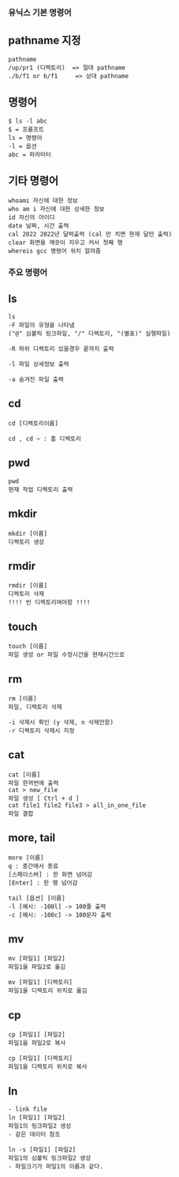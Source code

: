 ### 유닉스 기본 명령어

## pathname 지정
```
pathname
/up/pr1 (디렉토리)  => 절대 pathname
./b/f1 or b/f1     => 상대 pathname
```

## 명령어
```
$ ls -l abc
$ = 프롬프트
ls = 명령어
-l = 옵션
abc = 파라미터
```

## 기타 명령어
```
whoami 자신에 대한 정보
who am i 자신에 대한 상세한 정보
id 자신의 아이디
date 날짜, 시간 출력
cal 2022 2022년 달력출력 (cal 만 치면 현재 달만 출력)
clear 화면을 깨끗이 지우고 커서 첫째 행
whereis gcc 명령어 위치 알려줌
```

### 주요 명령어

## ls
```
ls 
-F 파일의 유형을 나타냄
("@" 심볼릭 링크파일, "/" 디렉토리, "(별표)" 실행파일)

-R 하위 디렉토리 있을경우 끝까지 출력

-l 파일 상세정보 출력

-a 숨겨진 파일 출력
```

## cd
```
cd [디렉토리이름]

cd , cd ~ : 홈 디렉토리
```

## pwd
```
pwd 
현재 작업 디렉토리 출력
```

## mkdir
```
mkdir [이름]
디렉토리 생성
```

## rmdir
```
rmdir [이름]
디렉토리 삭제
!!!! 빈 디렉토리여야함 !!!!
```

## touch
```
touch [이름]
파일 생성 or 파일 수정시간을 현재시간으로
```

## rm
```
rm [이름]
파일, 디렉토리 삭제

-i 삭제시 확인 (y 삭제, n 삭제안함)
-r 디렉토리 삭제시 지정
```

## cat
```
cat [이름]
파일 한꺼번에 출력
cat > new_file
파일 생성 [ Ctrl + d ]
cat file1 file2 file3 > all_in_one_file
파일 결합
```

## more, tail
```
more [이름]
q : 중간에서 종료
[스페이스바] : 한 화면 넘어감
[Enter] : 한 행 넘어감

tail [옵션] [이름]
-l [예시: -100l] -> 100줄 출력
-c [예시: -100c] -> 100문자 출력
```

## mv
```
mv [파일1] [파일2]
파일1을 파일2로 옮김

mv [파일1] [디렉토리]
파일1을 디렉토리 위치로 옮김

```

## cp
```
cp [파일1] [파일2]
파일1을 파일2로 복사

cp [파일1] [디렉토리]
파일1을 디렉토리 위치로 복사
```

## ln
```
- link file
ln [파일1] [파일2]
파일1의 링크파일2 생성
- 같은 데이터 참조

ln -s [파일1] [파일2]
파일1의 심볼릭 링크파일2 생성
- 파일크기가 파일1의 이름과 같다.
```



